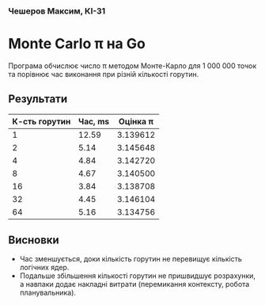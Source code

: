 ### Чешеров Максим, КІ-31

# Monte Carlo π на Go

Програма обчислює число π методом Монте-Карло для 1 000 000 точок
та порівнює час виконання при різній кількості горутин.

## Результати

| К-сть горутин | Час, ms | Оцінка π   |
|---------------|---------|------------|
| 1             | 12.59   | 3.139612 |
| 2             | 5.14    | 3.145648 |
| 4             | 4.84    | 3.142720 |
| 8             | 4.67    | 3.140500 |
| 16            | 3.84    | 3.138708 |
| 32            | 4.45    | 3.146104 |
| 64            | 5.16    | 3.134756 |


## Висновки

- Час зменшується, доки кількість горутин не перевищує кількість логічних ядер.
- Подальше збільшення кількості горутин не пришвидшує розрахунки,
а навпаки додає накладні витрати (перемикання контексту, робота планувальника).